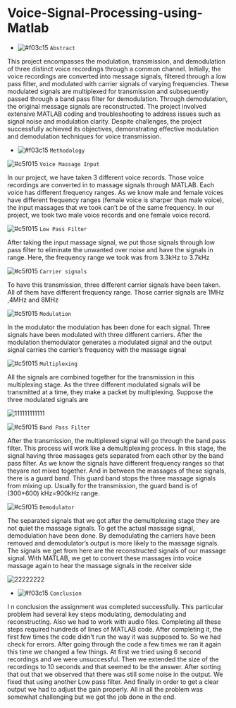 # Voice-Signal-Processing-using-Matlab

- ![#f03c15](https://via.placeholder.com/15/f03c15/f03c15.png) `Abstract ` 

This project encompasses the modulation, transmission, and demodulation of three distinct voice recordings through a common channel. Initially, the voice recordings are converted into message signals, filtered through a low pass filter, and modulated with carrier signals of varying frequencies. These modulated signals are multiplexed for transmission and subsequently passed through a band pass filter for demodulation. Through demodulation, the original message signals are reconstructed. The project involved extensive MATLAB coding and troubleshooting to address issues such as signal noise and modulation clarity. Despite challenges, the project successfully achieved its objectives, demonstrating effective modulation and demodulation techniques for voice transmission.

- ![#f03c15](https://via.placeholder.com/15/f03c15/f03c15.png) `Methodology `

![#c5f015](https://via.placeholder.com/15/c5f015/c5f015.png) `Voice Massage Input`

In our project, we have taken 3 different voice records. Those voice
recordings are converted in to massage signals through MATLAB. Each
voice has different frequency ranges. As we know male and female voices
have different frequency ranges (female voice is sharper than male voice),
the input massages that we took can’t be of the same frequency. In our
project, we took two male voice records and one female voice record.

![#c5f015](https://via.placeholder.com/15/c5f015/c5f015.png) `Low Pass Filter`

After taking the input massage signal, we put those signals through low pass
filter to eliminate the unwanted over noise and have the signals in range.
Here, the frequency range we took was from 3.3kHz to 3.7kHz

![#c5f015](https://via.placeholder.com/15/c5f015/c5f015.png) `Carrier signals`

To have this transmission, three different carrier signals have been taken. All
of them have different frequency range. Those carrier signals are 1MHz
,4MHz and 8MHz

![#c5f015](https://via.placeholder.com/15/c5f015/c5f015.png) `Modulation`

In the modulator the modulation has been done for each signal. Three signals
have been modulated with three different carriers. After the modulation themodulator generates a modulated signal and the output signal carries the
carrier’s frequency with the massage signal

![#c5f015](https://via.placeholder.com/15/c5f015/c5f015.png) `Multiplexing`

All the signals are combined together for the transmission in this
multiplexing stage. As the three different modulated signals will be
transmitted at a time, they make a packet by multiplexing. Suppose the three
modulated signals are

![111111111111](https://user-images.githubusercontent.com/90377555/189332527-b54cc94a-2230-45c2-8c29-e594bee1d1f3.jpg)


![#c5f015](https://via.placeholder.com/15/c5f015/c5f015.png) `Band Pass Filter`

After the transmission, the multiplexed signal will go through the band pass
filter. This process will work like a demultiplexing process. In this stage, the
signal having three massages gets separated from each other by the band pass
filter. As we know the signals have different frequency ranges so that theyare not mixed together. And in between the massages of these signals, there
is a guard band. This guard band stops the three massage signals from mixing
up. Usually for the transmission, the guard band is of (300+600)
kHz=900kHz range.



![#c5f015](https://via.placeholder.com/15/c5f015/c5f015.png) `Demodulator`

The separated signals that we got after the demultiplexing stage they are not
quiet the massage signals. To get the actual massage signal, demodulation
have been done. By demodulating the carriers have been removed and
demodulator’s output is more likely to the massage signals. The signals we
get from here are the reconstructed signals of our massage signal. With
MATLAB, we get to convert these massages into voice massage again to
hear the massage signals in the receiver side


![22222222](https://user-images.githubusercontent.com/90377555/189333391-4062f0d2-3d6c-4609-9ea9-a71a198960f1.jpg)





- ![#f03c15](https://via.placeholder.com/15/f03c15/f03c15.png) `Conclusion `

I n conclusion the assignment was completed successfully. This particular problem
had several key steps modulating, demodulating and reconstructing. Also we had
to work with audio files. Completing all these steps required hundreds of lines of
MATLAB code. After completing it, the first few times the code didn't run the
way it was supposed to. So we had check for errors. After going through the code a
few times we ran it again this time we changed a few things. At first we tried using
6 second recordings and we were unsuccessful. Then we extended the size of the
recordings to 10 seconds and that seemed to be the answer. After sorting that out
that we observed that there was still some noise in the output. We fixed that using
another Low pass filter. And finally in order to get a clear output we had to adjust
the gain properly. All in all the problem was somewhat challenging but we got the
job done in the end.
